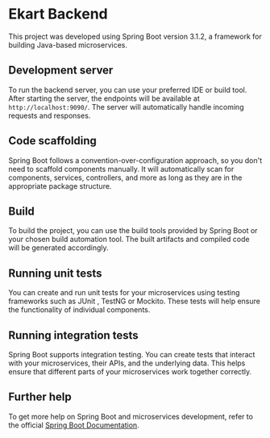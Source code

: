 # Ekart Backend

This project was developed using Spring Boot version 3.1.2, a framework for building Java-based microservices.

## Development server

To run the backend server, you can use your preferred IDE or build tool. After starting the server, the endpoints will be available at `http://localhost:9090/`. The server will automatically handle incoming requests and responses.

## Code scaffolding

Spring Boot follows a convention-over-configuration approach, so you don't need to scaffold components manually. It will automatically scan for components, services, controllers, and more as long as they are in the appropriate package structure.

## Build

To build the project, you can use the build tools provided by Spring Boot or your chosen build automation tool. The built artifacts and compiled code will be generated accordingly.

## Running unit tests

You can create and run unit tests for your microservices using testing frameworks such as JUnit , TestNG or Mockito. These tests will help ensure the functionality of individual components.

## Running integration tests

Spring Boot supports integration testing. You can create tests that interact with your microservices, their APIs, and the underlying data. This helps ensure that different parts of your microservices work together correctly.

## Further help

To get more help on Spring Boot and microservices development, refer to the official [Spring Boot Documentation](https://docs.spring.io/spring-boot/docs/3.1.2/reference/htmlsingle/).
